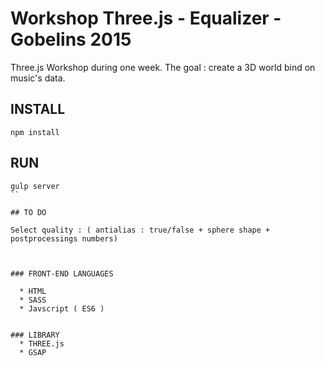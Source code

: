 # Workshop Three.js - Equalizer - Gobelins 2015

Three.js Workshop during one week. 
The goal : create a 3D world bind on music's data.

## INSTALL

```shell
npm install
```

## RUN

```shell
gulp server
``

## TO DO 

Select quality : ( antialias : true/false + sphere shape + postprocessings numbers)



### FRONT-END LANGUAGES

  * HTML
  * SASS
  * Javscript ( ES6 )


### LIBRARY
  * THREE.js
  * GSAP